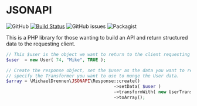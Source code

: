 # JSONAPI
![GitHub](https://img.shields.io/github/license/michaeldrennen/jsonapi) [![Build Status](https://travis-ci.org/michaeldrennen/JSONAPI.svg?branch=master)](https://travis-ci.org/michaeldrennen/JSONAPI) ![GitHub issues](https://img.shields.io/github/issues/michaeldrennen/jsonapi) ![Packagist](https://img.shields.io/packagist/dt/michaeldrennen/jsonapi) 

This is a PHP library for those wanting to build an API and return structured data to the requesting client.
```php
// This $user is the object we want to return to the client requesting the User data.
$user  = new User( 74, "Mike", TRUE );

// Create the response object, set the $user as the data you want to return, and 
// specify the Transformer you want to use to munge the User data. 
$array = \MichaelDrennen\JSONAPI\Response::create()
                                         ->setData( $user )
                                         ->transformWith( new UserTransformer() )
                                         ->toArray();

```